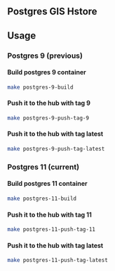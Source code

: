 ## Postgres GIS Hstore

## Usage

### Postgres 9 (previous)

#### Build postgres 9 container
```bash
make postgres-9-build
```

#### Push it to the hub with tag 9
```bash
make postgres-9-push-tag-9
```

#### Push it to the hub with tag latest
```bash
make postgres-9-push-tag-latest
```


### Postgres 11 (current)

#### Build postgres 11 container
```bash
make postgres-11-build
```

#### Push it to the hub with tag 11
```bash
make postgres-11-push-tag-11
```

#### Push it to the hub with tag latest
```bash
make postgres-11-push-tag-latest
```
